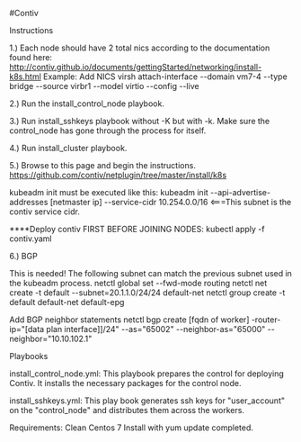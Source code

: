 #Contiv

Instructions

1.) Each node should have 2 total nics according to the documentation found here:
http://contiv.github.io/documents/gettingStarted/networking/install-k8s.html
Example:
Add NICS
virsh attach-interface --domain vm7-4 --type bridge --source virbr1 --model virtio --config --live

2.) Run the install_control_node playbook.

3.) Run install_sshkeys playbook without -K but with -k.  Make sure the control_node has gone through the process for itself.

4.) Run install_cluster playbook.


5.) Browse to this page and begin the instructions.
https://github.com/contiv/netplugin/tree/master/install/k8s

kubeadm init must be executed like this:
kubeadm init --api-advertise-addresses [netmaster ip] --service-cidr 10.254.0.0/16   <===This subnet is the contiv service cidr.

****Deploy contiv FIRST BEFORE JOINING NODES:
kubectl apply -f contiv.yaml


6.) BGP

This is needed!  The following subnet can match the previous subnet used in the kubeadm process.
netctl global set --fwd-mode routing
netctl net create -t default --subnet=20.1.1.0/24/24 default-net
netctl group create -t default default-net default-epg

Add BGP neighbor statements
netctl bgp create [fqdn of worker] -router-ip="[data plan interface]]/24" --as="65002" --neighbor-as="65000" --neighbor="10.10.102.1"

Playbooks

install_control_node.yml:
This playbook prepares the control for deploying Contiv.  It installs the necessary packages for the control node.

install_sshkeys.yml:
This play book generates ssh keys for "user_account" on the "control_node" and distributes them across the workers.


Requirements:
Clean Centos 7 Install with yum update completed.


